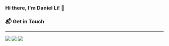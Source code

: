 ### Hi there, I'm Daniel Li! 👋

### 📬 Get in Touch
<hr>

[![](https://img.shields.io/badge/-twitter-1C9CEA?style=flat-square)](https://twitter.com/Danie1Li)
[![](https://img.shields.io/badge/-linkedin-0073B1?style=flat-square)](http://linkedin.com/in/daniel-li-)
[![](https://img.shields.io/badge/-email-B22222?style=flat-square)](mailto:daniel442li@gmail.com)

